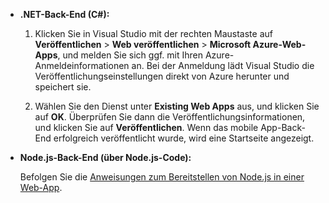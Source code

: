 
+ **.NET-Back-End (C#):**  

	1. Klicken Sie in Visual Studio mit der rechten Maustaste auf **Veröffentlichen** > **Web veröffentlichen** > **Microsoft Azure-Web-Apps**, und melden Sie sich ggf. mit Ihren Azure-Anmeldeinformationen an. Bei der Anmeldung lädt Visual Studio die Veröffentlichungseinstellungen direkt von Azure herunter und speichert sie.
	
	2. Wählen Sie den Dienst unter **Existing Web Apps** aus, und klicken Sie auf **OK**. Überprüfen Sie dann die Veröffentlichungsinformationen, und klicken Sie auf **Veröffentlichen**. Wenn das mobile App-Back-End erfolgreich veröffentlicht wurde, wird eine Startseite angezeigt.


+ **Node.js-Back-End (über Node.js-Code):**

 	Befolgen Sie die [Anweisungen zum Bereitstellen von Node.js in einer Web-App](../articles/app-service-web/web-sites-nodejs-develop-deploy-mac.md).
 

<!---HONumber=AcomDC_1210_2015-->